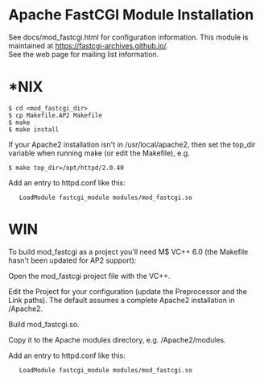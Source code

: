 

# Apache FastCGI Module Installation


See docs/mod_fastcgi.html for configuration information.
This module is maintained at https://fastcgi-archives.github.io/.  
See the web page for mailing list information.
  
  
*NIX
====

```
$ cd <mod_fastcgi_dir>
$ cp Makefile.AP2 Makefile
$ make 
$ make install
```

If your Apache2 installation isn't in /usr/local/apache2, then
set the top_dir variable when running make (or edit the
Makefile), e.g. 

```
$ make top_dir=/opt/httpd/2.0.40
```

Add an entry to httpd.conf like this:

```
   LoadModule fastcgi_module modules/mod_fastcgi.so
```
 
WIN
===

To build mod_fastcgi as a project you'll need M$ VC++ 6.0 (the Makefile
hasn't been updated for AP2 support):

Open the mod_fastcgi project file with the VC++.

Edit the Project for your configuration (update the Preprocessor
and the Link paths). The default assumes a complete Apache2 
installation in /Apache2.
    
Build mod_fastcgi.so.

Copy it to the Apache modules directory, e.g. /Apache2/modules.

Add an entry to httpd.conf like this:

```
   LoadModule fastcgi_module modules/mod_fastcgi.so
```
